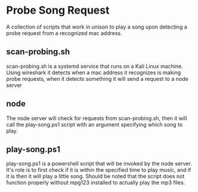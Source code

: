 # Probe Song Request
A collection of scripts that work in unison to play a song upon detecting a probe request from a recognized mac address.

## scan-probing<span>.sh</span>
scan-probing<span>.sh</span> is a systemd service that runs on a Kali Linux machine. Using wireshark it detects when a mac address it recognizes is making probe requests, when it detects something it will send a request to a node server

## node
The node server will check for requests from scan-probing<span>.sh</span>, then it will call the play-song.ps1 script with an argument specifying which song to play.

## play-song.ps1
play-song.ps1 is a powershell script that will be invoked by the node server. It's role is to first check if it is within the specified time to play music, and if it is then it will play a little song. Should be noted that the script does not function properly without mpg123 installed to actually play the mp3 files.
